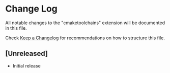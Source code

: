 # Change Log

All notable changes to the "cmaketoolchains" extension will be documented in this file.

Check [Keep a Changelog](http://keepachangelog.com/) for recommendations on how to structure this file.

## [Unreleased]

- Initial release